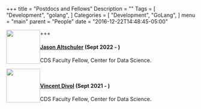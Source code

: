 +++
title = "Postdocs and Fellows"
Description = ""
Tags = [
  "Development",
  "golang",
]
Categories = [
  "Development",
  "GoLang",
]
menu = "main"
parent = "People"
date = "2016-12-22T14:48:45-05:00"

+++
<img style="float: left;" src="../../img/jason.jpg" height="90" style="border:4px solid white;"> 
<br/> 

#### [Jason Altschuler](http://www.mit.edu/~jasonalt/) (Sept 2022 - )
CDS Faculty Fellow, Center for Data Science.
  
<img style="float: left;" src="../../img/vincent.jpg" height="90" style="border:4px solid white;"> 
<br/> 

#### [Vincent Divol](https://vincentdivol.github.io/) (Sept 2021 - )
CDS Faculty Fellow, Center for Data Science.


<!--
<img style="float: left;" src="../../img/yossi.jpg" height="90" style="border:4px solid white;"> 
<br/> 

#### [Yossi Arjevani](https://scholar.google.co.il/citations?user=mgVLJ8MAAAAJ&hl=en) (Sept 2019 - )
Postdoc, Center for Data Science; optimization, machine learning.  
  

<img style="float: left;" src="../../img/leo.jpeg" height="90" style="border:4px solid white;"> 
<br/> 

#### [L&#233;o Miolane](https://leomiolane.github.io/) (Sept 2019 - )
Postdoc, Department of Mathematics and Center for Data Science; probability, statistics.  
  

<img style="float: left;" src="../../img/qing.jpg" height="90" style="border:4px solid white;"> 
<br/> 

#### [Qing Qu](https://qingqu06.github.io/) (Sept 2018 - )
CDS Moore-Sloan Fellow; signal processing, machine learning, optimization.  
  

<img style="float: left;" src="../../img/grant.jpg" height="90" style="border:4px solid white;"> 
<br/> 

#### [Grant Rotskoff](https://cims.nyu.edu/~rotskoff/index.html) (Sept 2017 - )
Postdoc, Courant Institute; statistical mechanics, machine learning.   
  

<img style="float: left;" src="../../img/matthew.jpg" height="90" style="border:4px solid white;"> 
<br/> 

#### [Matthew Trager](https://www.matthewtrager.com) (Sept 2018 - )
Postdoc, Center for Data Science; algebraic geometry, deep learning.   
  

<img style="float: left;" src="../../img/soledad.png" height="90" style="border:4px solid white;"> 
<br/> 

#### [Soledad Villar](http://www.cims.nyu.edu/~villar/) (Jun 2017 - )
Moore-Sloan Research Fellow; optimization, probability, topology and data.  
  

<img style="float: left;" src="../../img/alex.jpg" height="90" style="border:4px solid white;"> 
<br/> 

#### [Alex Wein](https://cims.nyu.edu/~aw128/) (Sept 2018 - )
Courant Instructor; theoretical computer science, high-dimensional statistics, statistical physics of inference.  
-->
